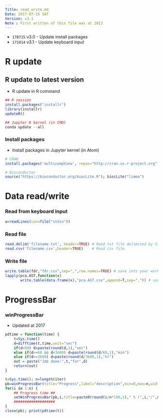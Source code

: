 ```yaml
---
Title: read_write.md
Date: 2017-07-15 SAT
Version: v3.1
Note : First written of this file was at 2013
---
```


* `170715` v3.0  - Update install packages
* `171014` v3.1  - Update keyboard input



# R update

## R update to latest version

* R update in R command

```r
## R session
install.packages("installr")
library(installr)
updateR()

## Jupyter R kernel (in CMD)
conda update --all
```

### Install packages

* Install packages in Jupyter kernel (in Atom)

```r
# CRAN
install.packages('multicompView', repos="http://cran.us.r-project.org")

# Bioconductor
source("https://bioconductor.org/biocLite.R"); biocLite("limma")
```



# Data read/write

### Read from keyboard input

```r
a=readLines(con=file("stdin"))
```

### Read file
```r
read.delim('filename.txt', header=TRUE) # Read txt file delimited by tab.
read.csv('filename.csv',header=TRUE) 	# Read csv file.
```

### Write file
```r
write.table(fdr,"fdr.csv",sep=",",row.names=TRUE) # save into your workspace
lapply(pca.AST,function(x)
       write.table(data.frame(x),"pca.AST.csv",append=T,sep=",")) # save list as csv file
```



# ProgressBar

### winProgressBar

* Updated at 2017

```r {.lineNo}
pdtime = function(time) {
    t=Sys.time()
    d=difftime(t,time,unit="sec")
    if(d<60) d=paste(round(d,1),"sec")
    else if(d>=60 && d<3600) d=paste(round(d/60,1),"min")
    else if(d>=3600) d=paste(round(d/3600,1),"hr")
    out = paste("Job done:",t,"for",d)
    return(out)
}

t=Sys.time(); n=length(iter)
pb=winProgressBar(title="Progress",label="description",min=0,max=n,width=500)
for(i in 1:n) {
	## Progress time ##
	setWinProgressBar(pb,i,title=paste0(round(i/n*100,1)," % (",i,"/",n,") done for ",d))
	###################
}
close(pb); print(pdtime(t))
```
